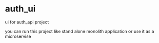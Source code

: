 # auth_ui
ui for auth_api project

you can run this project like stand alone monolith application or use it as a microservise

